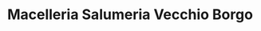 ---
title: "Macelleria Salumeria Vecchio Borgo"
url: /mendrisio/macelleria-salumeria-vecchio-borgo/
shop: Metzgerei
---